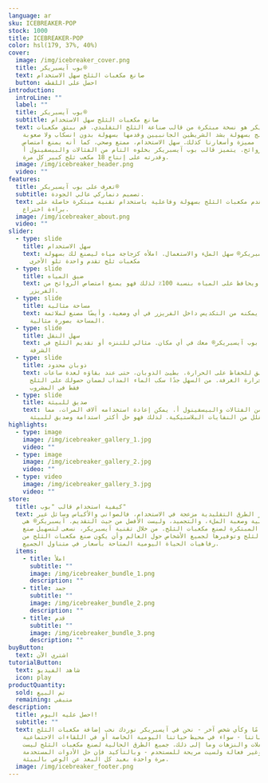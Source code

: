 ```yaml
---
language: ar
sku: ICEBREAKER-POP
stock: 1000
title: ICEBREAKER-POP
color: hsl(179, 37%, 40%)
cover:
  image: /img/icebreaker_cover.png
  title: بوب آيسبريكر®
  text: صانع مكعبات الثلج سهل الاستخدام
  button: احصل على اللقطه
introduction:
  introLine: ""
  label: ""
  title: بوب آيسبريكر®
  subtitle: صانع مكعبات الثلج سهل الاستخدام
  text: بوب آيسبريكر هو نسخة مبتكرة من قالب صناعة الثلج التقليدي. قم ببثق مكعبات
    الثلج بسهولة بشد الشريطين الجانبيين وقدمها بسهولة بدون انسكاب ولا صعوبة.
    منتجاتنا مميزة وأسعارنا كذلك. سهل الاستخدام، ممتع وصحي، كما أنه يمنع امتصاص
    الروائح. يتميز قالب بوب آيسبريكر بخلوه التام من الفثالات والبيسفينول أ
    وقدرته على إنتاج 18 مكعب ثلج كبير كل مرة.
  image: /img/icebreaker_header.png
  video: ""
features:
  title: تعرف على بوب آيسبريكر®
  subtitle: تصميم دنماركي عالي الجودة.
  text: صانع ومقدم مكعبات الثلج بسهولة وفاعلية باستخدام تقنية مبتكرة حاصلة على
    براءة اختراع.
  image: /img/icebreaker_about.png
  video: ""
slider:
  - type: slide
    title: سهل الاستخدام
    text: بوب آيسبريكر® سهل الملء والاستعمال. املأه كزجاجة مياه ليصنع لك بسهولة
      مكعبات ثلج تقدم واحدة تلو الأخرى
  - type: slide
    title: ضيق المياه
    text: محكم الغلق ويحافظ على المياه بنسبة 100٪ لذلك فهو يمنع امتصاص الروائح من
      الفريزر.
  - type: slide
    title: مساحة مثالية
    text: تصميم "بوب" يمكنه من التكديس داخل الفريزر في أي وضعية، وأيضًا مصنع لملائمة
      المساحة بصورة مثالية.
  - type: slide
    title: سهل النقل
    text: يمكنك إحضار بوب آيسبريكر® معك في أي مكان. مثالي للتنزه أو تقديم الثلج في
      الشرفة
  - type: slide
    title: ذوبان محدود
    text: وعاء محكم الغلق للحفاظ على الحرارة. بطيئ الذوبان، حتى عند بقاؤه لعدة ساعات
      في درجة حرارة الغرفة. من السهل جدًا سكب الماء المذاب لضمان حصولك على الثلج
      فقط في المشروب
  - type: slide
    title: صديق للبيئة
    text: خالٍ تماما من الفثالات والبيسفينول أ. يمكن إعادة استخدامه آلاف المرات، مما
      يقلل من النفايات البلاستيكية. لذلك فهو حل أكثر استدامة وصديق للبيئة.
highlights:
  - type: image
    image: /img/icebreaker_gallery_1.jpg
    video: ""
  - type: image
    image: /img/icebreaker_gallery_2.jpg
    video: ""
  - type: video
    image: /img/icebreaker_gallery_3.jpg
    video: ""
store:
  title: كيفية استخدام قالب "بوب"
  text: تعتبر الطرق التقليدية مزعجة في الاستخدام، فالصواني والأكياس وسائل غير
    عملية وصعبة الملء، والتجميد، وليست الأفضل من حيث التقديم. آيسبريكر® هي
    الطريقة المبتكرة لصنع مكعبات الثلج. من خلال تقنية آيسبريكر، نسعى لتسهيل صنع
    مكعبات الثلج وتوفيرها لجميع الأشخاص حول العالم وأن يكون صنع مكعبات الثلج من
    رفاهيات الحياة اليومية المتاحة بأسعار في متناول الجميع.
  items:
    - title: املأ
      subtitle: ""
      image: /img/icebreaker_bundle_1.png
      description: ""
    - title: جمد
      subtitle: ""
      image: /img/icebreaker_bundle_2.png
      description: ""
    - title: قدم
      subtitle: ""
      image: /img/icebreaker_bundle_3.png
      description: ""
buyButton:
  text: اشتري الآن
tutorialButton:
  text: شاهد الفيديو
  icon: play
productQuantity:
  sold: تم البيع
  remaining: متبقي
description:
  title: احصل عليه اليوم!
  subtitle: ""
  text: مثلك تمامًا وكأي شخص آخر - نحن في آيسبريكر نوردك نحب إضافة مكعبات الثلج
    إلى مشروباتنا - سواء في محيط حياتنا اليومية الخاصة أو في اللقاءات الاجتماعية
    والحفلات والنزهات وما إلى ذلك. جميع الطرق الحالية لصنع مكعبات الثلج ليست
    سهلة وغير فعالة ولسيت مريحة للمستخدم - وبالتأكيد فإن حل الأدوات المستخدمة
    مرة واحدة بعيد كل البعد عن الوعي بالبيئة.
  image: /img/icebreaker_footer.png
---
```

